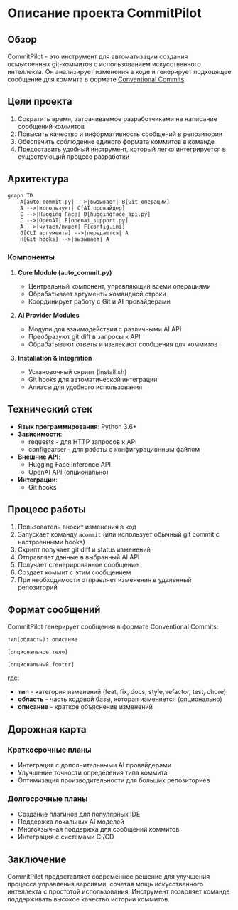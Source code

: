 # Описание проекта CommitPilot

## Обзор

CommitPilot - это инструмент для автоматизации создания осмысленных git-коммитов с использованием искусственного интеллекта. Он анализирует изменения в коде и генерирует подходящее сообщение для коммита в формате [Conventional Commits](https://www.conventionalcommits.org/).

## Цели проекта

1. Сократить время, затрачиваемое разработчиками на написание сообщений коммитов
2. Повысить качество и информативность сообщений в репозитории
3. Обеспечить соблюдение единого формата коммитов в команде
4. Предоставить удобный инструмент, который легко интегрируется в существующий процесс разработки

## Архитектура

```mermaid
graph TD
    A[auto_commit.py] -->|вызывает| B[Git операции]
    A -->|использует| C[AI провайдер]
    C -->|Hugging Face| D[huggingface_api.py]
    C -->|OpenAI| E[openai_support.py]
    A -->|читает/пишет| F[config.ini]
    G[CLI аргументы] -->|передаются| A
    H[Git hooks] -->|вызывает| A
```

### Компоненты

1. **Core Module (auto_commit.py)**

    - Центральный компонент, управляющий всеми операциями
    - Обрабатывает аргументы командной строки
    - Координирует работу с Git и AI провайдерами

2. **AI Provider Modules**

    - Модули для взаимодействия с различными AI API
    - Преобразуют git diff в запросы к API
    - Обрабатывают ответы и извлекают сообщения для коммитов

3. **Installation & Integration**
    - Установочный скрипт (install.sh)
    - Git hooks для автоматической интеграции
    - Алиасы для удобного использования

## Технический стек

-   **Язык программирования**: Python 3.6+
-   **Зависимости**:
    -   requests - для HTTP запросов к API
    -   configparser - для работы с конфигурационным файлом
-   **Внешние API**:
    -   Hugging Face Inference API
    -   OpenAI API (опционально)
-   **Интеграции**:
    -   Git hooks

## Процесс работы

1. Пользователь вносит изменения в код
2. Запускает команду `acommit` (или использует обычный git commit с настроенными hooks)
3. Скрипт получает git diff и status изменений
4. Отправляет данные в выбранный AI API
5. Получает сгенерированное сообщение
6. Создает коммит с этим сообщением
7. При необходимости отправляет изменения в удаленный репозиторий

## Формат сообщений

CommitPilot генерирует сообщения в формате Conventional Commits:

```
тип(область): описание

[опциональное тело]

[опциональный footer]
```

где:

-   **тип** - категория изменений (feat, fix, docs, style, refactor, test, chore)
-   **область** - часть кодовой базы, которая изменяется (опционально)
-   **описание** - краткое объяснение изменений

## Дорожная карта

### Краткосрочные планы

-   Интеграция с дополнительными AI провайдерами
-   Улучшение точности определения типа коммита
-   Оптимизация производительности для больших репозиториев

### Долгосрочные планы

-   Создание плагинов для популярных IDE
-   Поддержка локальных AI моделей
-   Многоязычная поддержка для сообщений коммитов
-   Интеграция с системами CI/CD

## Заключение

CommitPilot предоставляет современное решение для улучшения процесса управления версиями, сочетая мощь искусственного интеллекта с простотой использования. Инструмент позволяет команде поддерживать высокое качество истории коммитов.
